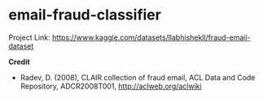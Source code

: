 # email-fraud-classifier

Project Link: https://www.kaggle.com/datasets/llabhishekll/fraud-email-dataset

**Credit**
- Radev, D. (2008), CLAIR collection of fraud email, ACL Data and Code Repository, ADCR2008T001, http://aclweb.org/aclwiki

